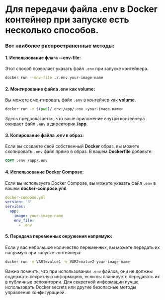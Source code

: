 # Для передачи файла .env в Docker контейнер при запуске есть несколько способов. 
### Вот наиболее распространенные методы:

#### 1. Использование флага --env-file:


Этот способ позволяет указать файл `.env` при запуске контейнера.
```bash
docker run --env-file ./.env your-image-name
```
#### 2. Монтирование файла .env как volume:


Вы можете смонтировать файл `.env` в контейнер как **volume**.
```bash
docker run -v $(pwd)/.env:/app/.env <your-image-name>
```

Здесь предполагается, что ваше приложение внутри контейнера ожидает файл `.env` в директории **/app**.

#### 3. Копирование файла .env в образ:


Если вы создаете свой собственный **Docker** образ, вы можете скопировать `.env` файл прямо в образ. В вашем **Dockerfile** добавьте:

```Dockerfile
COPY .env /app/.env
```
#### 4. Использование Docker Compose:


Если вы используете Docker Compose, вы можете указать файл `.env` в вашем **docker-compose.yml**:
```yaml
docker-compose.yml
version: '3'
services:
  app:
    image: your-image-name
    env_file: 
      - .env
```

#### 5. Передача переменных окружения напрямую:


Если у вас небольшое количество переменных, вы можете передать их напрямую при запуске контейнера:
```bash
docker run -e VAR1=value1 -e VAR2=value2 your-image-name
```

Важно помнить, что при использовании `.env` файлов, они не должны содержать секретную информацию, если вы планируете передавать их в публичные репозитории. Для секретной информации лучше использовать Docker secrets или другие безопасные методы управления конфигурацией.
